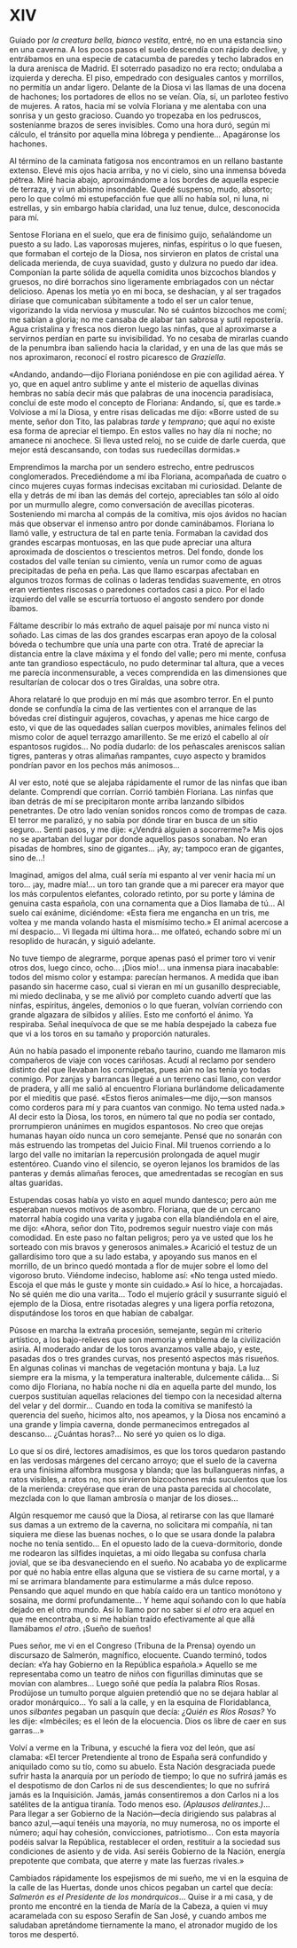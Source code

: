 # XIV

Guiado por *la creatura bella, bianco vestita*, entré, no en una estancia sino
en una caverna. A los pocos pasos el suelo descendía con rápido declive,
y entrábamos en una especie de catacumba de paredes y techo labrados en la dura
arenisca de Madrid.  El soterrado pasadizo no era recto; ondulaba a izquierda
y derecha. El piso, empedrado con desiguales cantos y morrillos, no permitía un
andar ligero. Delante de la Diosa vi las llamas de una docena de hachones; los
portadores de ellos no se veían.  Oía, sí, un parloteo festivo de mujeres.
A ratos, hacia mí se volvía Floriana y me alentaba con una sonrisa y un gesto
gracioso. Cuando yo tropezaba en los pedruscos, sosteníanme brazos de seres
invisibles. Como una hora duró, según mi cálculo, el tránsito por aquella mina
lóbrega y pendiente... Apagáronse los hachones.

Al término de la caminata fatigosa nos encontramos en un rellano bastante
extenso. Elevé mis ojos hacia arriba, y no vi cielo, sino una inmensa bóveda
pétrea.  Miré hacia abajo, aproximándome a los bordes de aquella especie de
terraza, y vi un abismo insondable. Quedé suspenso, mudo, absorto; pero lo que
colmó mi estupefacción fue que allí no había sol, ni luna, ni estrellas, y sin
embargo había claridad, una luz tenue, dulce, desconocida para mí.

Sentose Floriana en el suelo, que era de finísimo guijo, señalándome un puesto
a su lado. Las vaporosas mujeres, ninfas, espíritus o lo que fuesen, que
formaban el cortejo de la Diosa, nos sirvieron en platos de cristal una
delicada merienda, de cuya suavidad, gusto y dulzura no puedo dar idea.
Componían la parte sólida de aquella comidita unos bizcochos blandos y gruesos,
no diré borrachos sino ligeramente embriagados con un néctar delicioso. Apenas
los metía yo en mi boca, se deshacían, y al ser tragados diríase que
comunicaban súbitamente a todo el ser un calor tenue, vigorizando la vida
nerviosa y muscular. No sé cuántos bizcochos me comí; me sabían a gloria; no me
cansaba de alabar tan sabrosa y sutil repostería. Agua cristalina y fresca nos
dieron luego las ninfas, que al aproximarse a servirnos perdían en parte su
invisibilidad. Yo no cesaba de mirarlas cuando de la penumbra iban saliendo
hacia la claridad, y en una de las que más se nos aproximaron, reconocí el
rostro picaresco de *Graziella*.

«Andando, andando—dijo Floriana poniéndose en pie con agilidad aérea. Y yo, que
en aquel antro sublime y ante el misterio de aquellas divinas hembras no sabía
decir más que palabras de una inocencia paradisíaca, concluí de este modo el
concepto de Floriana: Andando, sí, que es tarde.» Volviose a mí la Diosa,
y entre risas delicadas me dijo: «Borre usted de su mente, señor don Tito, las
palabras *tarde* y *temprano*; que aquí no existe esa forma de apreciar el
tiempo. En estos valles no hay día ni noche; no amanece ni anochece. Si lleva
usted reloj, no se cuide de darle cuerda, que mejor está descansando, con todas
sus ruedecillas dormidas.»

Emprendimos la marcha por un sendero estrecho, entre pedruscos conglomerados.
Precediéndome a mí iba Floriana, acompañada de cuatro o cinco mujeres cuyas
formas indecisas excitaban mi curiosidad. Delante de ella y detrás de mí iban
las demás del cortejo, apreciables tan sólo al oído por un murmullo alegre,
como conversación de avecillas picoteras. Sosteniendo mi marcha al compás de la
comitiva, mis ojos ávidos no hacían más que observar el inmenso antro por donde
caminábamos. Floriana lo llamó valle, y estructura de tal en parte tenía.
Formaban la cavidad dos grandes escarpas montuosas, en las que pude apreciar
una altura aproximada de doscientos o trescientos metros. Del fondo, donde los
costados del valle tenían su cimiento, venía un rumor como de aguas
precipitadas de peña en peña. Las que llamo escarpas afectaban en algunos
trozos formas de colinas o laderas tendidas suavemente, en otros eran
vertientes riscosas o paredones cortados casi a pico. Por el lado izquierdo del
valle se escurría tortuoso el angosto sendero por donde íbamos.

Fáltame describir lo más extraño de aquel paisaje por mí nunca visto ni soñado.
Las cimas de las dos grandes escarpas eran apoyo de la colosal bóveda
o techumbre que unía una parte con otra. Traté de apreciar la distancia entre
la clave máxima y el fondo del valle; pero mi mente, confusa ante tan grandioso
espectáculo, no pudo determinar tal altura, que a veces me parecía
inconmensurable, a veces comprendida en las dimensiones que resultarían de
colocar dos o tres Giraldas, una sobre otra.

Ahora relataré lo que produjo en mí más que asombro terror. En el punto donde
se confundía la cima de las vertientes con el arranque de las bóvedas creí
distinguir agujeros, covachas, y apenas me hice cargo de esto, vi que de las
oquedades salían cuerpos movibles, animales felinos del mismo color de aquel
terrazgo amarillento. Se me erizó el cabello al oír espantosos rugidos... No
podía dudarlo: de los peñascales areniscos salían tigres, panteras y otras
alimañas rampantes, cuyo aspecto y bramidos pondrían pavor en los pechos más
animosos...

Al ver esto, noté que se alejaba rápidamente el rumor de las ninfas que iban
delante. Comprendí que corrían. Corrió también Floriana. Las ninfas que iban
detrás de mí se precipitaron monte arriba lanzando silbidos penetrantes. De
otro lado venían sonidos roncos como de trompas de caza. El terror me paralizó,
y no sabía por dónde tirar en busca de un sitio seguro... Sentí pasos, y me
dije: «¿Vendrá alguien a socorrerme?» Mis ojos no se apartaban del lugar por
donde aquellos pasos sonaban.  No eran pisadas de hombres, sino de gigantes...
¡Ay, ay; tampoco eran de gigantes, sino de...!

Imaginad, amigos del alma, cuál sería mi espanto al ver venir hacia mí un
toro... ¡ay, madre mía!... un toro tan grande que a mi parecer era mayor que
los más corpulentos elefantes, colorado retinto, por su porte y lámina de
genuina casta española, con una cornamenta que a Dios llamaba de tú... Al suelo
caí exánime, diciéndome: «Esta fiera me engancha en un tris, me voltea y me
manda volando hasta el mismísimo techo.» El animal acercose a mí despacio... Vi
llegada mi última hora... me olfateó, echando sobre mí un resoplido de huracán,
y siguió adelante.

No tuve tiempo de alegrarme, porque apenas pasó el primer toro vi venir otros
dos, luego cinco, ocho... ¡Dios mío!... una inmensa piara inacabable: todos del
mismo color y estampa: parecían hermanos. A medida que iban pasando sin hacerme
caso, cual si vieran en mí un gusanillo despreciable, mi miedo declinaba, y se
me alivió por completo cuando advertí que las ninfas, espíritus, ángeles,
demonios o lo que fueran, volvían corriendo con grande algazara de silbidos
y alilíes. Esto me confortó el ánimo. Ya respiraba. Señal inequívoca de que se
me había despejado la cabeza fue que vi a los toros en su tamaño y proporción
naturales.

Aún no había pasado el imponente rebaño taurino, cuando me llamaron mis
compañeros de viaje con voces cariñosas. Acudí al reclamo por sendero distinto
del que llevaban los cornúpetas, pues aún no las tenía yo todas conmigo. Por
zanjas y barrancas llegué a un terreno casi llano, con verdor de pradera,
y allí me salió al encuentro Floriana burlándome delicadamente por el mieditis
que pasé. «Estos fieros animales—me dijo,—son mansos como corderos para mí
y para cuantos van conmigo.  No tema usted nada.» Al decir esto la Diosa, los
toros, en número tal que no podía ser contado, prorrumpieron unánimes en
mugidos espantosos. No creo que orejas humanas hayan oído nunca un coro
semejante. Pensé que no sonarán con más estruendo las trompetas del Juicio
Final. Mil truenos corriendo a lo largo del valle no imitarían la repercusión
prolongada de aquel mugir estentóreo. Cuando vino el silencio, se oyeron
lejanos los bramidos de las panteras y demás alimañas feroces, que amedrentadas
se recogían en sus altas guaridas.

Estupendas cosas había yo visto en aquel mundo dantesco; pero aún me esperaban
nuevos motivos de asombro. Floriana, que de un cercano matorral había cogido
una varita y jugaba con ella blandiéndola en el aire, me dijo: «Ahora, señor
don Tito, podremos seguir nuestro viaje con más comodidad. En este paso no
faltan peligros; pero ya ve usted que los he sorteado con mis bravos
y generosos animales.» Acarició el testuz de un gallardísimo toro que a su lado
estaba, y apoyando sus manos en el morrillo, de un brinco quedó montada a flor
de mujer sobre el lomo del vigoroso bruto. Viéndome indeciso, hablome así: «No
tenga usted miedo. Escoja el que más le guste y monte sin cuidado.» Así lo
hice, a horcajadas. No sé quién me dio una varita... Todo el mujerío grácil
y susurrante siguió el ejemplo de la Diosa, entre risotadas alegres y una
ligera porfía retozona, disputándose los toros en que habían de cabalgar.

Púsose en marcha la extraña procesión, semejante, según mi criterio artístico,
a los bajo-relieves que son memoria y emblema de la civilización asiria. Al
moderado andar de los toros avanzamos valle abajo, y este, pasadas dos o tres
grandes curvas, nos presentó aspectos más risueños. En algunas colinas vi
manchas de vegetación montuna y baja. La luz siempre era la misma, y la
temperatura inalterable, dulcemente cálida... Si como dijo Floriana, no había
noche ni día en aquella parte del mundo, los cuerpos sustituían aquellas
relaciones del tiempo con la necesidad alterna del velar y del dormir... Cuando
en toda la comitiva se manifestó la querencia del sueño, hicimos alto, nos
apeamos, y la Diosa nos encaminó a una grande y limpia caverna, donde
permanecimos entregados al descanso... ¿Cuántas horas?... No seré yo quien os
lo diga.

Lo que sí os diré, lectores amadísimos, es que los toros quedaron pastando en
las verdosas márgenes del cercano arroyo; que el suelo de la caverna era una
finísima alfombra musgosa y blanda; que las bullangueras ninfas, a ratos
visibles, a ratos no, nos sirvieron bizcochones más suculentos que los de la
merienda: creyérase que eran de una pasta parecida al chocolate, mezclada con
lo que llaman ambrosía o manjar de los dioses...

Algún resquemor me causó que la Diosa, al retirarse con las que llamaré sus
damas a un extremo de la caverna, no solicitara mi compañía, ni tan siquiera me
diese las buenas noches, o lo que se usara donde la palabra noche no tenía
sentido... En el opuesto lado de la cueva-dormitorio, donde me rodearon las
sílfides inquietas, a mi oído llegaba su confusa charla jovial, que se iba
desvaneciendo en el sueño. No acababa yo de explicarme por qué no había entre
ellas alguna que se vistiera de su carne mortal, y a mí se arrimara blandamente
para estimularme a más dulce reposo. Pensando que aquel mundo en que había
caído era un tantico monótono y sosaina, me dormí profundamente... Y heme aquí
soñando con lo que había dejado en el otro mundo. Así lo llamo por no saber si
*el otro* era aquel en que me encontraba, o si me habían traído efectivamente
al que allá llamábamos *el otro*. ¡Sueño de sueños!

Pues señor, me vi en el Congreso (Tribuna de la Prensa) oyendo un discursazo de
Salmerón, magnífico, elocuente. Cuando terminó, todos decían: «Ya hay Gobierno
en la República española.» Aquello se me representaba como un teatro de niños
con figurillas diminutas que se movían con alambres... Luego soñé que pedía la
palabra Ríos Rosas. Prodújose un tumulto porque alguien pretendió que no se
dejara hablar al orador monárquico... Yo salí a la calle, y en la esquina de
Floridablanca, unos *silbantes* pegaban un pasquín que decía: *¿Quién es Ríos
Rosas?* Yo les dije: «Imbéciles; es el león de la elocuencia. Dios os libre de
caer en sus garras...»

Volví a verme en la Tribuna, y escuché la fiera voz del león, que así clamaba:
«El tercer Pretendiente al trono de España será confundido y aniquilado como su
tío, como su abuelo. Esta Nación desgraciada puede sufrir hasta la anarquía por
un período de tiempo; lo que no sufrirá jamás es el despotismo de don Carlos ni
de sus descendientes; lo que no sufrirá jamás es la Inquisición. Jamás, jamás
consentiremos a don Carlos ni a los satélites de la antigua tiranía. Todo menos
eso. *(Aplausos delirantes.)*... Para llegar a ser Gobierno de la Nación—decía
dirigiendo sus palabras al banco azul,—aquí tenéis una mayoría, no muy
numerosa, no os importe el número; aquí hay cohesión, convicciones,
patriotismo... Con esta mayoría podéis salvar la República, restablecer el
orden, restituir a la sociedad sus condiciones de asiento y de vida. Así seréis
Gobierno de la Nación, energía prepotente que combata, que aterre y mate las
fuerzas rivales.»

Cambiados rápidamente los espejismos de mi sueño, me vi en la esquina de la
calle de las Huertas, donde unos chicos pegaban un cartel que decía: *Salmerón
es el Presidente de los monárquicos*... Quise ir a mi casa, y de pronto me
encontré en la tienda de María de la Cabeza, a quien vi muy acaramelada con su
esposo Serafín de San José, y cuando ambos me saludaban apretándome tiernamente
la mano, el atronador mugido de los toros me despertó.
